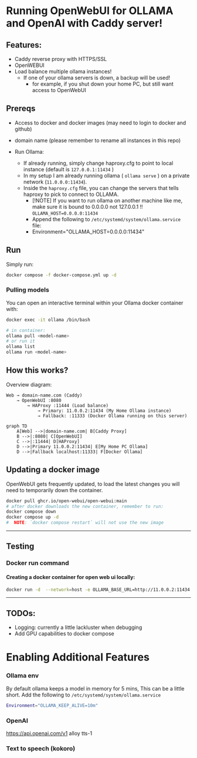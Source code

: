 # Running OpenWebUI for OLLAMA and OpenAI with Caddy server!

## Features:

- Caddy reverse proxy with HTTPS/SSL
- OpenWEBUI
- Load balance multiple ollama instances!
  - If one of your ollama servers is down, a backup will be used!
    - for example, if you shut down your home PC, but still want access to OpenWebUI

## Prereqs

- Access to docker and docker images (may need to login to docker and github)
- domain name (please remember to rename all instances in this repo)

- Run Ollama:
  - If already running, simply change haproxy.cfg to point to local instance (default is `127.0.0.1:11434` )
  - In my setup I am already running ollama ( `ollama serve` ) on a private network (`11.0.0.0:11434`).
  - Inside the `haproxy.cfg` file, you can change the servers that tells haproxy to pick to connect to OLLAMA.
    - [!NOTE] If you want to run ollama on another machine like me, make sure it is bound to 0.0.0.0 not 127.0.0.1 !! `OLLAMA_HOST=0.0.0.0:11434`
    - Append the following to `/etc/systemd/system/ollama.service` file:
    - Environment="OLLAMA_HOST=0.0.0.0:11434"

## Run

Simply run:

```sh
docker compose -f docker-compose.yml up -d
```

### Pulling models

You can open an interactive terminal within your Ollama docker container with:

```sh
docker exec -it ollama /bin/bash

# in container:
ollama pull <model-name>
# or run it
ollama list
ollama run <model-name>
```

## How this works?

Overview diagram:

```
Web → domain-name.com (Caddy)
    → OpenWebUI :8080
        → HAProxy :11444 (Load balance)
            → Primary: 11.0.0.2:11434 (My Home Ollama instance)
            → Fallback: :11333 (Docker Ollama running on this server)
```

```mermaid
graph TD
    A[Web] -->|domain-name.com| B[Caddy Proxy]
    B -->|:8080| C[OpenWebUI]
    C -->|:11444| D[HAProxy]
    D -->|Primary 11.0.0.2:11434| E[My Home PC Ollama]
    D -->|Fallback localhost:11333| F[Docker Ollama]
```

## Updating a docker image

OpenWebUI gets frequently updated, to load the latest changes you will need to temporarily down the container.

```sh
docker pull ghcr.io/open-webui/open-webui:main
# after docker downloads the new container, remember to run:
docker compose down
docker compose up -d
#  NOTE: `docker compose restart` will not use the new image
```

---

## Testing

### Docker run command

#### Creating a docker container for open web ui locally:

```sh
docker run -d  --network=host -e OLLAMA_BASE_URL=http://11.0.0.2:11434 -v open-webui:/app/backend/data --name open-webui --restart always ghcr.io/open-webui/open-webui:main
```

---

## TODOs:

- Logging: currently a little lackluster when debugging
- Add GPU capabilities to docker compose

# Enabling Additional Features

### Ollama env

By default ollama keeps a model in memory for 5 mins, This can be a little short.
Add the following to `/etc/systemd/system/ollama.service`

```sh
Environment="OLLAMA_KEEP_ALIVE=10m"
```

### OpenAI

https://api.openai.com/v1
alloy
tts-1

### Text to speech (kokoro)
